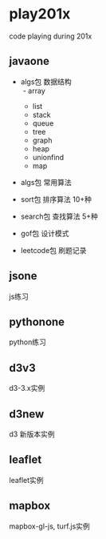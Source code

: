 # play201x
code playing during 201x

## javaone

- algs包 数据结构  
  - array
  - list
  - stack
  - queue
  - tree
  - graph
  - heap
  - unionfind
  - map
 
 - algs包 常用算法
 
  - sort包 排序算法 10+种
  
  - search包 查找算法 5+种
  
- gof包 设计模式

- leetcode包 刷题记录

## jsone
js练习

## pythonone
python练习

## d3v3
d3-3.x实例

## d3new
d3 新版本实例

## leaflet
leaflet实例

## mapbox 
mapbox-gl-js, turf.js实例
